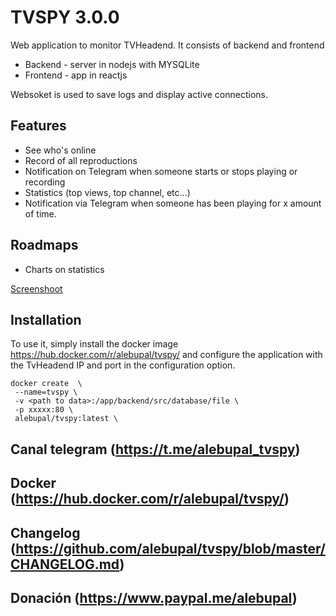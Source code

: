 # TVSPY 3.0.0

Web application to monitor TVHeadend.
It consists of backend and frontend

- Backend - server in nodejs with MYSQLite
- Frontend - app in reactjs

Websoket is used to save logs and display active connections.

## Features

- See who's online
- Record of all reproductions
- Notification on Telegram when someone starts or stops playing or recording
- Statistics (top views, top channel, etc...)
- Notification via Telegram when someone has been playing for x amount of time.

## Roadmaps

- Charts on statistics

[Screenshoot](https://github.com/alebupal/tvspy/tree/master/screenshoot)

## Installation

To use it, simply install the docker image <https://hub.docker.com/r/alebupal/tvspy/> and configure the application with the TvHeadend IP and port in the configuration option.

```
docker create  \
 --name=tvspy \
 -v <path to data>:/app/backend/src/database/file \
 -p xxxxx:80 \
 alebupal/tvspy:latest \
```

## Canal telegram (<https://t.me/alebupal_tvspy>)

## Docker (<https://hub.docker.com/r/alebupal/tvspy/>)

## Changelog (<https://github.com/alebupal/tvspy/blob/master/CHANGELOG.md>)

## Donación (<https://www.paypal.me/alebupal>)